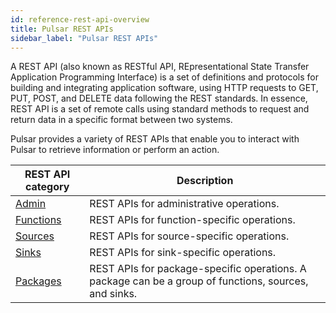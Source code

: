 ```yaml
---
id: reference-rest-api-overview
title: Pulsar REST APIs
sidebar_label: "Pulsar REST APIs"
---
```


A REST API (also known as RESTful API, REpresentational State Transfer Application Programming Interface) is a set of definitions and protocols for building and integrating application software, using HTTP requests to GET, PUT, POST, and DELETE data following the REST standards. In essence, REST API is a set of remote calls using standard methods to request and return data in a specific format between two systems. 

Pulsar provides a variety of REST APIs that enable you to interact with Pulsar to retrieve information or perform an action. 

| REST API category | Description |
| --- | --- |
| [Admin](/admin-rest-api/?version=@pulsar:version_number@) | REST APIs for administrative operations.|
| [Functions](/functions-rest-api/?version=@pulsar:version_number@) | REST APIs for function-specific operations.|
| [Sources](/source-rest-api/?version=@pulsar:version_number@) | REST APIs for source-specific operations.|
| [Sinks](/sink-rest-api/?version=@pulsar:version_number@) | REST APIs for sink-specific operations.|
| [Packages](/packages-rest-api/?version=@pulsar:version_number@) | REST APIs for package-specific operations. A package can be a group of functions, sources, and sinks.|

